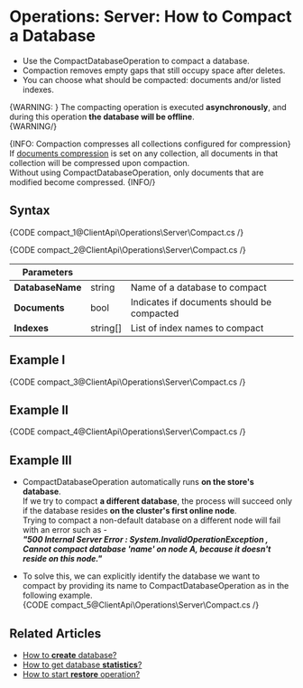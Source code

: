 # Operations: Server: How to Compact a Database

* Use the CompactDatabaseOperation to compact a database.  
* Compaction removes empty gaps that still occupy space after deletes.
* You can choose what should be compacted: documents and/or listed indexes.  

{WARNING: }
The compacting operation is executed **asynchronously**, 
and during this operation **the database will be offline**.  
{WARNING/}

{INFO: Compaction compresses all collections configured for compression}
If [documents compression](../../../server/storage/documents-compression) is set on any collection, 
all documents in that collection will be compressed upon compaction.  
Without using CompactDatabaseOperation, only documents that are modified become compressed.
{INFO/}

## Syntax

{CODE compact_1@ClientApi\Operations\Server\Compact.cs /}

{CODE compact_2@ClientApi\Operations\Server\Compact.cs /}

| Parameters | | |
| ------------- | ------------- | ----- |
| **DatabaseName** | string | Name of a database to compact |
| **Documents** | bool | Indicates if documents should be compacted |
| **Indexes** | string[] | List of index names to compact |

## Example I

{CODE compact_3@ClientApi\Operations\Server\Compact.cs /}


## Example II

{CODE compact_4@ClientApi\Operations\Server\Compact.cs /}


## Example III

* CompactDatabaseOperation automatically runs **on the store's database**.  
  If we try to compact **a different database**, the process will succeed only if the database 
  resides **on the cluster's first online node**.  
  Trying to compact a non-default database on a different node will fail with an error such as -  
  **_"500 Internal Server Error : 
  System.InvalidOperationException , 
  Cannot compact database 'name' on node A, because it doesn't reside on this node."_**  
  
* To solve this, we can explicitly identify the database we want to compact by providing 
  its name to CompactDatabaseOperation as in the following example.  
  {CODE compact_5@ClientApi\Operations\Server\Compact.cs /}

## Related Articles

- [How to **create** database?](../../../client-api/operations/server-wide/create-database) 
- [How to get database **statistics**?](../../../client-api/operations/maintenance/get-statistics)
- [How to start **restore** operation?](../../../client-api/operations/server-wide/restore-backup)

